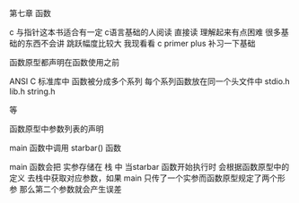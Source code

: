 第七章 函数


c 与指针这本书适合有一定 c语言基础的人阅读
直接读 理解起来有点困难
很多基础的东西不会讲  跳跃幅度比较大
我现看看 c primer plus  补习一下基础


函数原型都声明在函数使用之前

ANSI C 标准库中 函数被分成多个系列
每个系列函数放在同一个头文件中
stdio.h
lib.h
string.h

等


函数原型中参数列表的声明

main 函数中调用  starbar() 函数

main 函数会把 实参存储在 栈 中 当starbar 函数开始执行时 会根据函数原型中的定义
去栈中获取对应参数，如果 main 只传了一个实参而函数原型规定了两个形参
那么第二个参数就会产生误差





